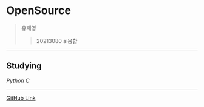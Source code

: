 # OpenSource
>유재영
>>20213080 ai융합
___
## Studying
*Python*
*C*

---
[GitHub Link](https://github.com/Jy7733/)

